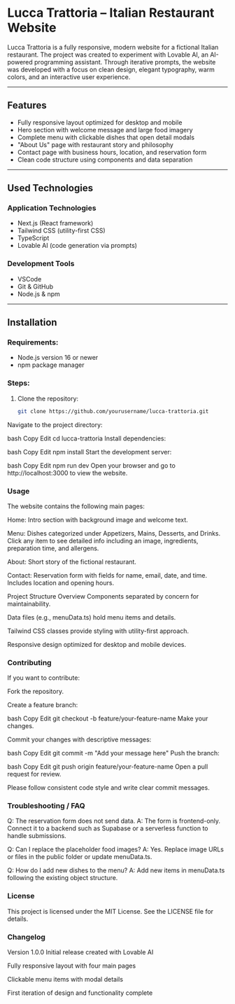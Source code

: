# Lucca Trattoria – Italian Restaurant Website

Lucca Trattoria is a fully responsive, modern website for a fictional Italian restaurant. The project was created to experiment with Lovable AI, an AI-powered programming assistant. Through iterative prompts, the website was developed with a focus on clean design, elegant typography, warm colors, and an interactive user experience.

---

## **Features**

- Fully responsive layout optimized for desktop and mobile
- Hero section with welcome message and large food imagery
- Complete menu with clickable dishes that open detail modals
- "About Us" page with restaurant story and philosophy
- Contact page with business hours, location, and reservation form
- Clean code structure using components and data separation

---

## Used Technologies

### Application Technologies

- Next.js (React framework)  
- Tailwind CSS (utility-first CSS)  
- TypeScript  
- Lovable AI (code generation via prompts)

### Development Tools

- VSCode  
- Git & GitHub  
- Node.js & npm  

---

## **Installation**

### Requirements:

- Node.js version 16 or newer
- npm package manager

### Steps:

1. Clone the repository:
   ```bash
   git clone https://github.com/yourusername/lucca-trattoria.git
Navigate to the project directory:

bash
Copy
Edit
cd lucca-trattoria
Install dependencies:

bash
Copy
Edit
npm install
Start the development server:

bash
Copy
Edit
npm run dev
Open your browser and go to http://localhost:3000 to view the website.

### Usage
The website contains the following main pages:

Home: Intro section with background image and welcome text.

Menu: Dishes categorized under Appetizers, Mains, Desserts, and Drinks. Click any item to see detailed info including an image, ingredients, preparation time, and allergens.

About: Short story of the fictional restaurant.

Contact: Reservation form with fields for name, email, date, and time. Includes location and opening hours.

Project Structure Overview
Components separated by concern for maintainability.

Data files (e.g., menuData.ts) hold menu items and details.

Tailwind CSS classes provide styling with utility-first approach.

Responsive design optimized for desktop and mobile devices.

### Contributing
If you want to contribute:

Fork the repository.

Create a feature branch:

bash
Copy
Edit
git checkout -b feature/your-feature-name
Make your changes.

Commit your changes with descriptive messages:

bash
Copy
Edit
git commit -m "Add your message here"
Push the branch:

bash
Copy
Edit
git push origin feature/your-feature-name
Open a pull request for review.

Please follow consistent code style and write clear commit messages.

### Troubleshooting / FAQ
Q: The reservation form does not send data.
A: The form is frontend-only. Connect it to a backend such as Supabase or a serverless function to handle submissions.

Q: Can I replace the placeholder food images?
A: Yes. Replace image URLs or files in the public folder or update menuData.ts.

Q: How do I add new dishes to the menu?
A: Add new items in menuData.ts following the existing object structure.

### License
This project is licensed under the MIT License. See the LICENSE file for details.

### Changelog
Version 1.0.0
Initial release created with Lovable AI

Fully responsive layout with four main pages

Clickable menu items with modal details

First iteration of design and functionality complete

